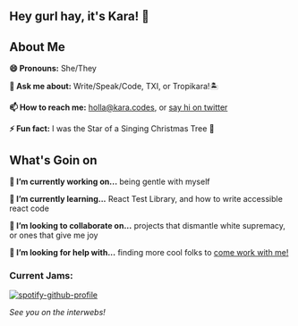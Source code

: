 ## Hey gurl hay, it's Kara! 👋

## About Me

**😄 Pronouns:** She/They

**💬 Ask me about:** Write/Speak/Code, TXI, or Tropikara!🏝

**📫 How to reach me:** holla@kara.codes, or [say hi on twitter](https://twitter.com/KaraAJC)

**⚡ Fun fact:** I was the Star of a Singing Christmas Tree 🌟

## What's Goin on

**🔭 I’m currently working on...** being gentle with myself

**🌱 I’m currently learning...** React Test Library, and how to write accessible react code

**👯 I’m looking to collaborate on...** projects that dismantle white supremacy, or ones that give me joy

**🤔 I’m looking for help with...** finding more cool folks to [come work with me!](https://jobs.lever.co/txidigital?lever-via=0mZDFctS_A)

### Current Jams:
[![spotify-github-profile](https://spotify-github-profile.vercel.app/api/view?uid=karaajc&cover_image=true&theme=default)](https://spotify-github-profile.vercel.app/api/view?uid=karaajc&redirect=true)

*See you on the interwebs!*
